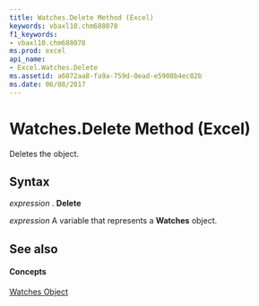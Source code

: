 ```yaml
---
title: Watches.Delete Method (Excel)
keywords: vbaxl10.chm688078
f1_keywords:
- vbaxl10.chm688078
ms.prod: excel
api_name:
- Excel.Watches.Delete
ms.assetid: a6072aa8-fa9a-759d-0ead-e5908b4ec82b
ms.date: 06/08/2017
---
```



# Watches.Delete Method (Excel)

Deletes the object.


## Syntax

 _expression_ . **Delete**

 _expression_ A variable that represents a **Watches** object.


## See also


#### Concepts


[Watches Object](Excel.Watches.md)

